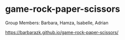 # game-rock-paper-scissors

Group Members: Barbara, Hamza, Isabelle, Adrian

https://barbarazk.github.io/game-rock-paper-scissors/
